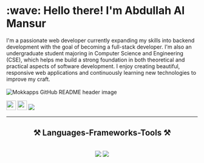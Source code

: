 <h1 align="left" id="macropower-title">:wave: Hello there! I'm Abdullah Al Mansur</h1>
I'm a passionate web developer currently expanding my skills into backend development with the goal of becoming a full-stack developer. I'm also an undergraduate student majoring in Computer Science and Engineering (CSE), which helps me build a strong foundation in both theoretical and practical aspects of software development. I enjoy creating beautiful, responsive web applications and continuously learning new technologies to improve my craft.
<br/>
<br/>
<img src="https://i.ibb.co/FxFxF3t/ojbabbre.png" alt="Mokkapps GitHub README header image">
<p><a href="https://x.com/AbdullahAl59235"><img src="https://img.shields.io/badge/twitter-%231DA1F2.svg?&style=for-the-badge&logo=twitter&logoColor=white" height=25></a> <a href="https://www.linkedin.com/in/abdullah-al-mansur-/"><img src="https://img.shields.io/badge/linkedin-%230077B5.svg?&style=for-the-badge&logo=linkedin&logoColor=white" height=25></a> <a href="https://www.facebook.com/abdullahal.mansur.547"><img src="https://img.shields.io/badge/facebook-%233B5998.svg?&style=for-the-badge&logo=facebook&logoColor=white" /></a>&nbsp;&nbsp;&nbsp;&nbsp;</p>
<hr/>
 
<h2 align="center">⚒️ Languages-Frameworks-Tools ⚒️</h2>
<br/>
<div align="center">
    <img src="https://skillicons.dev/icons?i=react,html,css,vscode,figma,tailwind" />
    <img src="https://skillicons.dev/icons?i=nodejs,javascript,express,firebase,mongodb,github" /><br>
</div>

